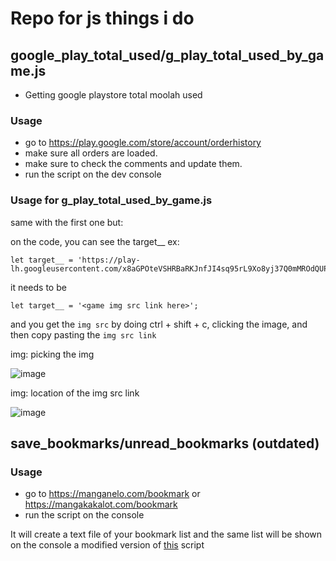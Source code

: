 # Repo for js things i do

## google_play_total_used/g_play_total_used_by_game.js
- Getting google playstore total moolah used

### Usage
 
- go to https://play.google.com/store/account/orderhistory
- make sure all orders are loaded.
- make sure to check the comments and update them.
- run the script on the dev console

### Usage for g_play_total_used_by_game.js
same with the first one but:

on the code, you can see the target__
ex:

```
let target__ = 'https://play-lh.googleusercontent.com/x8aGPOteVSHRBaRKJnfJI4sq95rL9Xo8yj37Q0mMROdQUPPvz9Y63QiEXehhbfFS6T3y=s50';
```
it needs to be 
```
let target__ = '<game img src link here>';
```
and you get the `img src` by doing ctrl + shift + c, clicking the image, and then copy pasting the `img src link`

img: picking the img

![image](https://github.com/dayn-01/random-js-console-thing-repo/assets/34685779/cd19101d-2f84-4dd5-9596-aa98b10784d0)

img: location of the img src link

![image](https://github.com/dayn-01/random-js-console-thing-repo/assets/34685779/6ad705c5-cac1-4270-8a15-6351778d1dc0)


## save_bookmarks/unread_bookmarks (outdated)

### Usage

- go to https://manganelo.com/bookmark or https://mangakakalot.com/bookmark
- run the script on the console

It will create a text file of your bookmark list and the same list will be shown on the console
a modified version of [this](https://greasyfork.org/en/scripts/390432-mananelo-mangakakalot-bookmarks-export/code) script 
